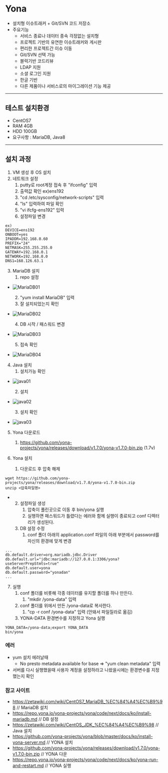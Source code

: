 # Yona
- 설치형 이슈트래커 + Git/SVN 코드 저장소
- 주요기능
    - 서비스 종료나 데이터 종속 걱정없는 설치형
    - 프로젝트 기반의 유연한 이슈트래커와 게시판
    - 편리한 프로젝트간 이슈 이동
    - Git/SVN 선택 가능
    - 블럭기반 코드리뷰
    - LDAP 지원
    - 소셜 로그인 지원
    - 한글 기반
    - 다른 제품이나 서비스로의 마이그레이션 기능 제공

***

## 테스트 설치환경
- CentOS7
- RAM 4GB
- HDD 100GB
- 요구사항 : MariaDB, Java8

***

## 설치 과정
1. VM 생성 후 OS 설치
2. 네트워크 설정
    1. putty로 root계정 접속 후 "ifconfig" 입력
    2. 출력값 확인 ex)ens192
    3. "cd /etc/sysconfig/network-scripts" 입력
    4. "ls" 입력하여 파일 확인
    5. "vi ifcfg-ens192" 입력
    6. 설정파일 변경
```
ex)
DEVICE=ens192
ONBOOT=yes
IPADDR=192.168.0.60
PREFIX="24"
NETMASK=255.255.255.0
GATEWAY=192.168.0.1
NETWORK=192.168.0.0
DNS1=168.126.63.1
```
3. MariaDB 설치
    1. repo 설정    
* ![MariaDB01](https://user-images.githubusercontent.com/45154110/68438704-522e9580-0208-11ea-8a50-fea411178ee7.png)

    2. "yum install MariaDB" 입력
    3. 잘 설치되었는지 확인
* ![MariaDB02](https://user-images.githubusercontent.com/45154110/68438761-8a35d880-0208-11ea-9b02-0a6f1deafc6e.png)

    4. DB 시작 / 패스워드 변경
* ![MariaDB03](https://user-images.githubusercontent.com/45154110/68438763-8bff9c00-0208-11ea-9ed8-7ec5bab8d3ac.png)

    5. 접속 확인
* ![MariaDB04](https://user-images.githubusercontent.com/45154110/68439109-c74e9a80-0209-11ea-99e1-4648b4ec22e8.png)

4. Java 설치
    1. 설치가능 확인
* ![java01](https://user-images.githubusercontent.com/45154110/68438766-8d30c900-0208-11ea-99fc-727ab8f96340.png)

    2. 설치
* ![java02](https://user-images.githubusercontent.com/45154110/68438768-8efa8c80-0208-11ea-9b2f-da0f8c4d62ea.png)

    3. 설치 확인
* ![java03](https://user-images.githubusercontent.com/45154110/68438769-90c45000-0208-11ea-9b9d-5b89ba8e12d4.png)

5. Yona 다운로드
    1. https://github.com/yona-projects/yona/releases/download/v1.7.0/yona-v1.7.0-bin.zip (1.7v)

6. Yona 설치
    1. 다운로드 후 압축 해제
```
wget https://github.com/yona-projects/yona/releases/download/v1.7.0/yona-v1.7.0-bin.zip
unzip <압축파일명>
```
- 
    2. 설정파일 생성
        1. 압축이 풀린곳으로 이동 후 bin/yona 실행
        2. 실행하면 패스워드가 틀렸다는 에러와 함께 실행이 종료되고 conf 디렉터리가 생성된다.
    3. DB 설정 수정
        1. conf 폴더 아래의 application.conf 파일의 아래 부분에서 password를 자신의 환경에 맞게 변경
```
...
db.default.driver=org.mariadb.jdbc.Driver
db.default.url="jdbc:mariadb://127.0.0.1:3306/yona?useServerPrepStmts=true"
db.default.user=yona
db.default.password="yonadan"
...
```
7. 실행
    1. conf 폴더를 비롯해 각종 데이터를 유지할 폴더를 하나 만든다.
        1. "mkdir /yona-data" 입력
    2. conf 폴더를 위에서 만든 /yona-data로 복사한다.
        1. "cp -r conf /yona-data" 입력 (안돼서 파일질라로 옮김)
    3. YONA-DATA 환경변수를 지정하고 Yona 실행
```
YONA_DATA=/yona-data;export YONA_DATA
bin/yona
```

### 에러
- yum 설치 에러날때
    - No presto metadata available for base => "yum clean metadata" 입력
- 서버를 다시 실행했을때 사용자 계정을 설정하라고 나왔을시에는 환경변수를 지정했는지 확인

### 참고 사이트
- https://zetawiki.com/wiki/CentOS7_MariaDB_%EC%84%A4%EC%B9%98 // MariaDB 설치
- https://repo.yona.io/yona-projects/yona/code/next/docs/ko/install-mariadb.md // DB 설정
- https://zetawiki.com/wiki/CentOS_JDK_%EC%84%A4%EC%B9%98 // Java 설치
- https://github.com/yona-projects/yona/blob/master/docs/ko/install-yona-server.md // YONA 설치
- https://github.com/yona-projects/yona/releases/download/v1.7.0/yona-v1.7.0-bin.zip // YONA 다운
- https://repo.yona.io/yona-projects/yona/code/next/docs/ko/yona-run-and-restart.md	// YONA 실행



